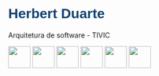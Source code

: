 <h1 style="font-family:Arial,sans-serif;color: #0F4270";>Herbert Duarte</h1>
<p>Arquitetura de software - TIVIC</p>
<div>
  <img height="45px" src="https://cdn.jsdelivr.net/gh/devicons/devicon/icons/typescript/typescript-original.svg" />
  <img height="45px" src="https://cdn.jsdelivr.net/gh/devicons/devicon@latest/icons/angularjs/angularjs-original.svg" />
  <img height="45px" src="https://cdn.jsdelivr.net/gh/devicons/devicon@latest/icons/java/java-original.svg" />
  <img height="45px" src="https://cdn.jsdelivr.net/gh/devicons/devicon@latest/icons/spring/spring-original.svg" />
  <img height="45px" src="https://cdn.jsdelivr.net/gh/devicons/devicon@latest/icons/tailwindcss/tailwindcss-original.svg" />
  <img height="45px" src="https://cdn.jsdelivr.net/gh/devicons/devicon/icons/postgresql/postgresql-original.svg" /> 
</div>
